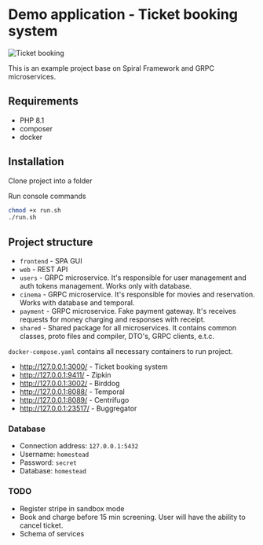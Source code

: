 # Demo application - Ticket booking system

![Ticket booking](https://user-images.githubusercontent.com/773481/204212124-d6de2a92-5450-40e6-9438-effce70741b2.jpg)

This is an example project base on Spiral Framework and GRPC microservices.

## Requirements

- PHP 8.1
- composer 
- docker

## Installation

Clone project into a folder 

Run console commands

```bash
chmod +x run.sh
./run.sh
```

## Project structure

- `frontend` - SPA GUI
- `web` - REST API
- `users` - GRPC microservice. It's responsible for user management and auth tokens management. Works only with database.
- `cinema` - GRPC microservice. It's responsible for movies and reservation. Works with database and temporal.
- `payment` - GRPC microservice. Fake payment gateway. It's receives requests for money charging and responses with receipt.
- `shared` - Shared package for all microservices. It contains common classes, proto files and compiler, DTO's, GRPC clients, e.t.c.

`docker-compose.yaml` contains all necessary containers to run project.
 - http://127.0.0.1:3000/ - Ticket booking system
 - http://127.0.0.1:9411/ - Zipkin
 - http://127.0.0.1:3002/ - Birddog
 - http://127.0.0.1:8088/ - Temporal
 - http://127.0.0.1:8089/ - Centrifugo
- http://127.0.0.1:23517/ - Buggregator

### Database

 - Connection address: `127.0.0.1:5432`
 - Username: `homestead`
 - Password: `secret`
 - Database: `homestead`


### TODO

- Register stripe in sandbox mode
- Book and charge before 15 min screening. User will have the ability to cancel ticket.
- Schema of services
